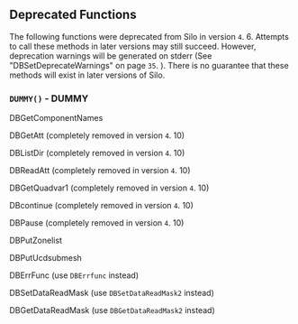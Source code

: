 ## Deprecated Functions


The following functions were deprecated from Silo in version `4`.
6.
Attempts to call these methods in later versions may still succeed.
However, deprecation warnings will be generated on stderr (See "DBSetDeprecateWarnings" on page `35`.
). There is no guarantee that these methods will exist in later versions of Silo.

### `DUMMY()` - DUMMY

DBGetComponentNames

DBGetAtt (completely removed in version `4`.
10)

DBListDir  (completely removed in version `4`.
10)

DBReadAtt  (completely removed in version `4`.
10)

DBGetQuadvar1  (completely removed in version `4`.
10)

DBcontinue  (completely removed in version `4`.
10)

DBPause  (completely removed in version `4`.
10)

DBPutZonelist

DBPutUcdsubmesh

DBErrFunc  (use `DBErrfunc` instead)

DBSetDataReadMask (use `DBSetDataReadMask2` instead)

DBGetDataReadMask (use `DBGetDataReadMask2` instead)


